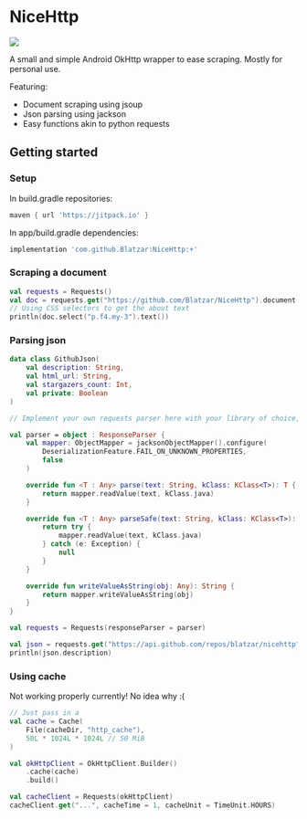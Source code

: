 # NiceHttp

[![](https://jitpack.io/v/Blatzar/NiceHttp.svg)](https://jitpack.io/#Blatzar/NiceHttp)

A small and simple Android OkHttp wrapper to ease scraping. Mostly for personal use.

Featuring:

- Document scraping using jsoup
- Json parsing using jackson
- Easy functions akin to python requests

## Getting started

### Setup

In build.gradle repositories:

```groovy
maven { url 'https://jitpack.io' }
```

In app/build.gradle dependencies:

```groovy
implementation 'com.github.Blatzar:NiceHttp:+'
```

### Scraping a document

```kotlin
val requests = Requests()
val doc = requests.get("https://github.com/Blatzar/NiceHttp").document
// Using CSS selectors to get the about text
println(doc.select("p.f4.my-3").text())
```

### Parsing json

```kotlin
data class GithubJson(
    val description: String,
    val html_url: String,
    val stargazers_count: Int,
    val private: Boolean
)

// Implement your own requests parser here with your library of choice, this is with jackson :)

val parser = object : ResponseParser {
    val mapper: ObjectMapper = jacksonObjectMapper().configure(
        DeserializationFeature.FAIL_ON_UNKNOWN_PROPERTIES,
        false
    )

    override fun <T : Any> parse(text: String, kClass: KClass<T>): T {
        return mapper.readValue(text, kClass.java)
    }

    override fun <T : Any> parseSafe(text: String, kClass: KClass<T>): T? {
        return try {
            mapper.readValue(text, kClass.java)
        } catch (e: Exception) {
            null
        }
    }

    override fun writeValueAsString(obj: Any): String {
        return mapper.writeValueAsString(obj)
    }
}

val requests = Requests(responseParser = parser)

val json = requests.get("https://api.github.com/repos/blatzar/nicehttp").parsed<GithubJson>()
println(json.description)
```

### Using cache

Not working properly currently! No idea why :(

```kotlin
// Just pass in a 
val cache = Cache(
    File(cacheDir, "http_cache"),
    50L * 1024L * 1024L // 50 MiB
)

val okHttpClient = OkHttpClient.Builder()
    .cache(cache)
    .build()

val cacheClient = Requests(okHttpClient)
cacheClient.get("...", cacheTime = 1, cacheUnit = TimeUnit.HOURS)
```

